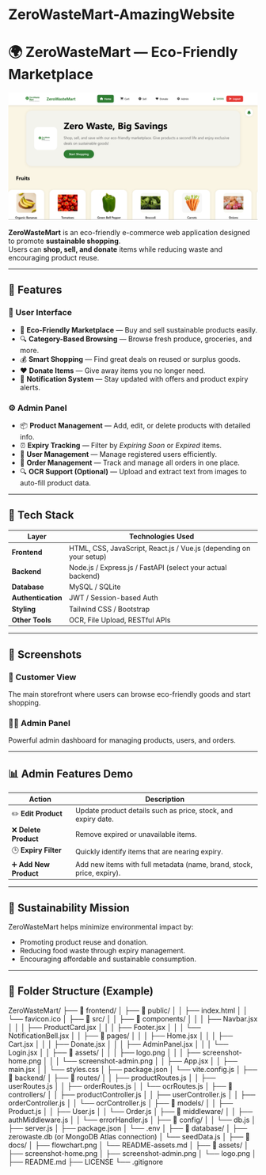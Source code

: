 # ZeroWasteMart-AmazingWebsite

# 🌍 ZeroWasteMart — Eco-Friendly Marketplace

![ZeroWasteMart Banner](website-pic.png)

**ZeroWasteMart** is an eco-friendly e-commerce web application designed to promote **sustainable shopping**.  
Users can **shop, sell, and donate** items while reducing waste and encouraging product reuse.

---

## 🚀 Features

### 🛒 User Interface
- 🌿 **Eco-Friendly Marketplace** — Buy and sell sustainable products easily.  
- 🔍 **Category-Based Browsing** — Browse fresh produce, groceries, and more.  
- 💰 **Smart Shopping** — Find great deals on reused or surplus goods.  
- ❤️ **Donate Items** — Give away items you no longer need.  
- 🔔 **Notification System** — Stay updated with offers and product expiry alerts.  

### ⚙️ Admin Panel
- 📦 **Product Management** — Add, edit, or delete products with detailed info.  
- ⏰ **Expiry Tracking** — Filter by *Expiring Soon* or *Expired* items.  
- 👥 **User Management** — Manage registered users efficiently.  
- 🧾 **Order Management** — Track and manage all orders in one place.  
- 🔍 **OCR Support (Optional)** — Upload and extract text from images to auto-fill product data.  

---

## 🧠 Tech Stack

| Layer | Technologies Used |
|-------|--------------------|
| **Frontend** | HTML, CSS, JavaScript, React.js / Vue.js (depending on your setup) |
| **Backend** | Node.js / Express.js / FastAPI (select your actual backend) |
| **Database** | MySQL / SQLite |
| **Authentication** | JWT / Session-based Auth |
| **Styling** | Tailwind CSS / Bootstrap |
| **Other Tools** | OCR, File Upload, RESTful APIs |

---

## 📸 Screenshots

### 🏬 Customer View
The main storefront where users can browse eco-friendly goods and start shopping.


### 🧑‍💼 Admin Panel
Powerful admin dashboard for managing products, users, and orders.

---

## 📊 Admin Features Demo

| Action | Description |
|--------|--------------|
| ✏️ **Edit Product** | Update product details such as price, stock, and expiry date. |
| ❌ **Delete Product** | Remove expired or unavailable items. |
| 🕒 **Expiry Filter** | Quickly identify items that are nearing expiry. |
| ➕ **Add New Product** | Add new items with full metadata (name, brand, stock, price, expiry). |

---

## 🌱 Sustainability Mission
ZeroWasteMart helps minimize environmental impact by:
- Promoting product reuse and donation.
- Reducing food waste through expiry management.
- Encouraging affordable and sustainable consumption.

---

## 🧩 Folder Structure (Example)

ZeroWasteMart/
├── 📁 frontend/
│   ├── 📁 public/
│   │   ├── index.html
│   │   └── favicon.ico
│   ├── 📁 src/
│   │   ├── 📁 components/
│   │   │   ├── Navbar.jsx
│   │   │   ├── ProductCard.jsx
│   │   │   ├── Footer.jsx
│   │   │   └── NotificationBell.jsx
│   │   ├── 📁 pages/
│   │   │   ├── Home.jsx
│   │   │   ├── Cart.jsx
│   │   │   ├── Donate.jsx
│   │   │   ├── AdminPanel.jsx
│   │   │   └── Login.jsx
│   │   ├── 📁 assets/
│   │   │   ├── logo.png
│   │   │   ├── screenshot-home.png
│   │   │   └── screenshot-admin.png
│   │   ├── App.jsx
│   │   ├── main.jsx
│   │   └── styles.css
│   ├── package.json
│   └── vite.config.js
│
├── 📁 backend/
│   ├── 📁 routes/
│   │   ├── productRoutes.js
│   │   ├── userRoutes.js
│   │   ├── orderRoutes.js
│   │   └── ocrRoutes.js
│   ├── 📁 controllers/
│   │   ├── productController.js
│   │   ├── userController.js
│   │   ├── orderController.js
│   │   └── ocrController.js
│   ├── 📁 models/
│   │   ├── Product.js
│   │   ├── User.js
│   │   └── Order.js
│   ├── 📁 middleware/
│   │   ├── authMiddleware.js
│   │   └── errorHandler.js
│   ├── 📁 config/
│   │   └── db.js
│   ├── server.js
│   ├── package.json
│   └── .env
│
├── 📁 database/
│   ├── zerowaste.db (or MongoDB Atlas connection)
│   └── seedData.js
│
├── 📁 docs/
│   ├── flowchart.png
│   └── README-assets.md
│
├── 📁 assets/
│   ├── screenshot-home.png
│   ├── screenshot-admin.png
│   └── logo.png
│
├── README.md
├── LICENSE
└── .gitignore

